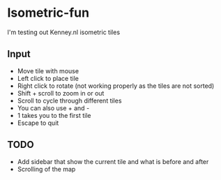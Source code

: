 # Isometric-fun
I'm testing out Kenney.nl isometric tiles

## Input
* Move tile with mouse
* Left click to place tile
* Right click to rotate (not working properly as the tiles are not sorted)
* Shift + scroll to zoom in or out
* Scroll to cycle through different tiles
 * You can also use + and -
 * 1 takes you to the first tile
* Escape to quit

## TODO
* Add sidebar that show the current tile and what is before and after
* Scrolling of the map